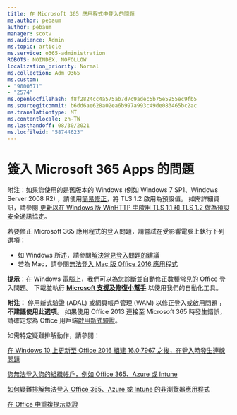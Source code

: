 ```yaml
---
title: 在 Microsoft 365 應用程式中登入的問題
ms.author: pebaum
author: pebaum
manager: scotv
ms.audience: Admin
ms.topic: article
ms.service: o365-administration
ROBOTS: NOINDEX, NOFOLLOW
localization_priority: Normal
ms.collection: Adm_O365
ms.custom:
- "9000571"
- "2574"
ms.openlocfilehash: f8f2824cc4a575ab7d7c9adec5b75e5955ec9fb5
ms.sourcegitcommit: b6dd6ae628a02ea6b997a993c49de083465bc2ac
ms.translationtype: MT
ms.contentlocale: zh-TW
ms.lasthandoff: 08/30/2021
ms.locfileid: "58744623"
---
```

# <a name="issues-signing-into-microsoft-365-apps"></a>簽入 Microsoft 365 Apps 的問題

附注：如果您使用的是舊版本的 Windows (例如 Windows 7 SP1、Windows Server 2008 R2) ，請使用[簡易修正](https://download.microsoft.com/download/0/6/5/0658B1A7-6D2E-474F-BC2C-D69E5B9E9A68/MicrosoftEasyFix51044.msi)，將 TLS 1.2 啟用為預設值。 如需詳細資訊，請參閱 [更新以在 Windows 版 WinHTTP 中啟用 TLS 1.1 和 TLS 1.2 做為預設安全通訊協定](https://support.microsoft.com/topic/update-to-enable-tls-1-1-and-tls-1-2-as-default-secure-protocols-in-winhttp-in-windows-c4bd73d2-31d7-761e-0178-11268bb10392)。

若要修正 Microsoft 365 應用程式的登入問題，請嘗試在受影響電腦上執行下列選項：  

- 如 Windows 所述，請參閱[解決常見登入問題的建議](https://docs.microsoft.com/office365/troubleshoot/administration/disabling-adal-wam-not-recommended#recommendations-on-resolving-common-sign-in-issues)
- 若為 Mac，請參閱[無法登入 Mac 版 Office 2016 應用程式](https://docs.microsoft.com/office365/troubleshoot/authentication/sign-in-to-office-2016-for-mac-fail)

**提示**：在 Windows 電腦上，我們可以為您診斷並自動修正數種常見的 Office 登入問題。 下載並執行 **[Microsoft 支援及修復小幫手](https://aka.ms/SaRA-OfficeSignInScenario)** 以使用我們的自動化工具。

**附注：** 停用新式驗證 (ADAL) 或網頁帳戶管理 (WAM) 以修正登入或啟用問題  **，不建議使用此選項**。 如果使用 Office 2013 連接至 Microsoft 365 時發生錯誤，請確定您為 Office 用戶端[啟用新式驗證](https://docs.microsoft.com/microsoft-365/admin/security-and-compliance/enable-modern-authentication)。

如需特定疑難排解動作，請參閱：

[在 Windows 10 上更新至 Office 2016 組建 16.0.7967 之後，在登入時發生連線問題](https://docs.microsoft.com/office365/troubleshoot/administration/connection-issue-when-sign-in-office-2016)  

[您無法登入您的組織帳戶，例如 Office 365、Azure 或 Intune](https://docs.microsoft.com/office365/troubleshoot/authentication/sign-in-to-office-365-azure-intune)

[如何疑難排解無法登入 Office 365、Azure 或 Intune 的非瀏覽器應用程式](https://support.office.com/article/how-to-troubleshoot-non-browser-apps-that-can-t-sign-in-to-office-365-azure-or-intune-3ba1b268-66f6-462c-b0e5-070f5c2603c1?ui=en-US&rs=en-US&ad=US)

[在 Office 中重複提示認證](https://docs.microsoft.com/office365/troubleshoot/authentication/access-denied-when-connect-to-office-365)